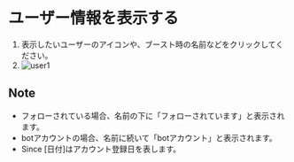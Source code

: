 # ユーザー情報を表示する

1. 表示したいユーザーのアイコンや、ブースト時の名前などをクリックしてください。
2. ![user1](https://dl.thedesk.top/media/user1.PNG)

## Note

* フォローされている場合、名前の下に「フォローされています」と表示されます。
* botアカウントの場合、名前に続いて「botアカウント」と表示されます。
* Since \[日付\]はアカウント登録日を表します。

